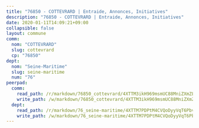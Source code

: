 ```yaml
---
title: "76850 - COTTEVRARD | Entraide, Annonces, Initiatives"
description: "76850 - COTTEVRARD | Entraide, Annonces, Initiatives"
date: 2020-01-11T14:09:21+09:00
collapsible: false
layout: commune
comm:
  nom: "COTTEVRARD"
  slug: cottevrard
  cp: "76850"
dept:
  nom: "Seine-Maritime"
  slug: seine-maritime
  num: "76"
peerpad:
  comm:
    read_path: /r/markdown/76850_cottevrard/4XTTM3ikH969msmUC88MniZXmZLjoBBiX8bnPbwLt4LeFkXEv
    write_path: /w/markdown/76850_cottevrard/4XTTM3ikH969msmUC88MniZXmZLjoBBiX8bnPbwLt4LeFkXEv-K3TgUEJDAAWSASQPxjYekZwAy6SLzfLrtYWBW2U6r6jAjT8vBPspv7oc9ZBQf4iKJU3U31FJAAyNv3yhLh8kAijoXFKwdvJ2HvG9Xnm24kzqigVZSnoDLKbRAeUmjQJaDZsgGnzJ
  dept:
    read_path: /r/markdown/76_seine-maritime/4XTTM7PDPtM4CVQoDyyVqT6Pbvj1SVtndpXJdTDsc7xwdMTdt
    write_path: /w/markdown/76_seine-maritime/4XTTM7PDPtM4CVQoDyyVqT6Pbvj1SVtndpXJdTDsc7xwdMTdt-K3TgUmo7Qwp8ZQz8qKFjC8WCY27ypEpX2c8BXeSV9rrPY1zRZn2SrYwkBXF8VnHkcepiXsccFfKHYuT2JNgSMXxLRaUGRu6o5B3BB15nZxEho97cTz3yC4eRTX4hZM1hcyAZrn8r
---
```


